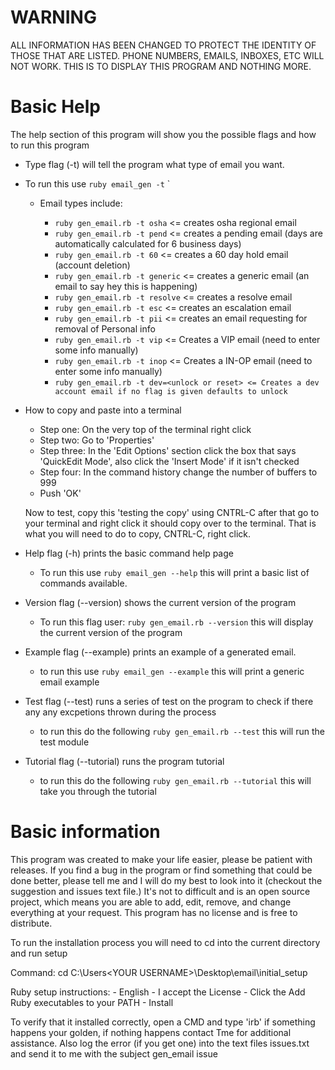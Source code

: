# WARNING #

ALL INFORMATION HAS BEEN CHANGED TO PROTECT THE IDENTITY OF THOSE THAT ARE LISTED. PHONE NUMBERS, EMAILS, INBOXES, ETC
WILL NOT WORK. THIS IS TO DISPLAY THIS PROGRAM AND NOTHING MORE.

# Basic Help #
 
 The help section of this program will show you the possible flags and how to run this program
  - Type flag (-t) will tell the program what type of email you want.
   - To run this use `ruby email_gen -t` <email-type-here>`
     - Email types include:

       - `ruby gen_email.rb -t osha` <= creates osha regional email
       - `ruby gen_email.rb -t pend` <= creates a pending email (days are automatically calculated for 6 business days)
       - `ruby gen_email.rb -t 60` <= creates a 60 day hold email (account deletion)
       - `ruby gen_email.rb -t generic` <= creates a generic email (an email to say hey this is happening)
       - `ruby gen_email.rb -t resolve` <= creates a resolve email
       - `ruby gen_email.rb -t esc` <= creates an escalation email
       - `ruby gen_email.rb -t pii` <= creates an email requesting for removal of Personal info
       - `ruby gen_email.rb -t vip` <= Creates a VIP email (need to enter some info manually)
       - `ruby gen_email.rb -t inop` <= Creates a IN-OP email (need to enter some info manually)
       - `ruby gen_email.rb -t dev=<unlock or reset> <= Creates a dev account email if no flag is given defaults to unlock`
       
 - How to copy and paste into a terminal
   - Step one: On the very top of the terminal right click
   - Step two: Go to 'Properties'
   - Step three: In the 'Edit Options' section click the box that says 'QuickEdit Mode', also click the
    'Insert Mode' if it isn't checked
   - Step four: In the command history change the number of buffers to 999
   - Push 'OK'
   
   Now to test, copy this 'testing the copy' using CNTRL-C after that go to your terminal and right click
   it should copy over to the terminal. That is what you will need to do to copy, CNTRL-C, right click.
   
 - Help flag (-h) prints the basic command help page
   - To run this use `ruby email_gen --help` this will print a basic list of commands available.
   
 - Version flag (--version) shows the current version of the program
   - To run this flag user: `ruby gen_email.rb --version` this will display the current version of the program
   
 - Example flag (--example) prints an example of a generated email.
   - to run this use `ruby email_gen --example` this will print a generic email example
   
 - Test flag (--test) runs a series of test on the program to check if there any any excpetions thrown during the
 process
   - to run this do the following `ruby gen_email.rb --test` this will run the test module

 - Tutorial flag (--tutorial) runs the program tutorial
   - to run this do the following `ruby gen_email.rb --tutorial` this will take you through the tutorial
 
 # Basic information #
 
  This program was created to make your life easier, please be patient with releases. If you find a
  bug in the program or find something that could be done better, please tell me and I will do my best
  to look into it (checkout the suggestion and issues text file.) It's not to difficult and is an open
  source project, which means you are able to add, edit, remove, and change everything at your request.
  This program has no license and is free to distribute.
  
  To run the installation process you will need to cd into the current directory and run setup

  Command: cd C:\Users\<YOUR USERNAME>\Desktop\email\initial_setup
 
 Ruby setup instructions:
     - English
     - I accept the License
     - Click the Add Ruby executables to your PATH
     - Install
 
 To verify that it installed correctly, open a CMD and type 'irb' if something happens your golden, if nothing
 happens contact Tme for additional assistance. Also log the error (if you get one) into the text files
 issues.txt and send it to me with the subject gen_email issue    